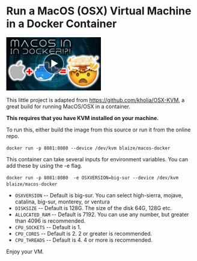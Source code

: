 # Run a MacOS (OSX) Virtual Machine in a Docker Container

[<img src="macos-docker.jpg" width="50%">](https://youtu.be/0imazKABp10)

This little project is adapted from https://github.com/kholia/OSX-KVM, a great build for running MacOS/OSX in a container.

**This requires that you have KVM installed on your machine.**

To run this, either build the image from this source or run it from the online repo.

`docker run -p 8081:8080 --device /dev/kvm blaize/macos-docker`

This container can take several inputs for environment variables. You can add these by using the -e flag.

`docker run -p 8081:8080  -e OSXVERSION=big-sur --device /dev/kvm blaize/macos-docker`

* `OSXVERSION` -- Default is big-sur. You can select high-sierra, mojave, catalina, big-sur, monterey, or ventura
* `DISKSIZE` -- Default is 128G. The size of the disk 64G, 128G etc. 
* `ALLOCATED_RAM` -- Default is 7192. You can use any number, but greater than 4096 is recommended.
* `CPU_SOCKETS` -- Default is 1. 
* `CPU_CORES` -- Default is 2. 2 or greater is recommended. 
* `CPU_THREADS` -- Default is 4. 4 or more is recommended.

Enjoy your VM.
